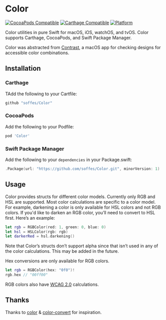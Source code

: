 # Color

[![CocoaPods Compatible](https://img.shields.io/cocoapods/v/Color.svg)](https://img.shields.io/cocoapods/v/Color.svg)
[![Carthage Compatible](https://img.shields.io/badge/Carthage-compatible-4BC51D.svg?style=flat)](https://github.com/Carthage/Carthage)
[![Platform](https://img.shields.io/cocoapods/p/Color.svg?style=flat)](http://cocoadocs.org/docsets/Color)

Color utilities in pure Swift for macOS, iOS, watchOS, and tvOS. Color supports Carthage, CocoaPods, and Swift Package Manager.

Color was abstracted from [Contrast](https://usecontrast.com), a macOS app for checking designs for accessible color combinations.


## Installation

### Carthage

TAdd the following to your Cartfile:

```ruby
github "soffes/Color"
```


### CocoaPods

Add the following to your Podfile:

```ruby
pod 'Color'
```

### Swift Package Manager

Add the following to your `dependencies` in your Package.swift:

```swift
.Package(url: "https://github.com/soffes/Color.git", minorVersion: 1)
```


## Usage

Color provides structs for different color models. Currently only RGB and HSL are supported. Most color calculations are specific to a color model. For example, darkening a color is only available for HSL colors and not RGB colors. If you'd like to darken an RGB color, you’ll need to convert to HSL first. Here’s an example:

```swift
let rgb = RGBColor(red: 1, green: 0, blue: 0)
let hsl = HSLColor(rgb: rgb)
let darkerRed = hsl.darkening()
```

Note that Color’s structs don’t support alpha since that isn’t used in any of the color calculations. This may be added in the future.

Hex conversions are only available for RGB colors.

```swift
let rgb = RGBColor(hex: "0f0")!
rgb.hex // "00ff00"
```

RGB colors also have [WCAG 2.0](https://www.w3.org/TR/WCAG20) calculations.


## Thanks

Thanks to [color](https://github.com/Qix-/color) & [color-convert](https://github.com/Qix-/color-convert) for inspiration.
